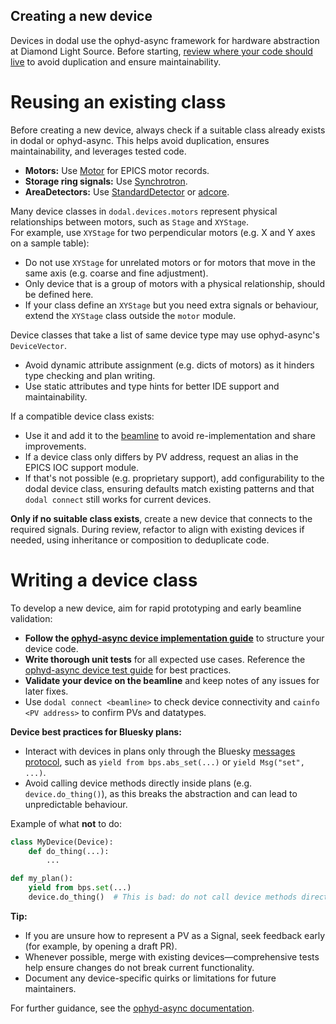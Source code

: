 Creating a new device
---------------------

Devices in dodal use the ophyd-async framework for hardware abstraction at Diamond Light Source. Before starting, [review where your code should live](../reference/device-standards.rst#where_to_put_devices) to avoid duplication and ensure maintainability.

Reusing an existing class
=========================

Before creating a new device, always check if a suitable class already exists in dodal or ophyd-async. This helps avoid duplication, ensures maintainability, and leverages tested code.

- **Motors:** Use [Motor](https://github.com/bluesky/ophyd-async/blob/main/src/ophyd_async/epics/motor.py) for EPICS motor records.
- **Storage ring signals:** Use [Synchrotron](https://github.com/DiamondLightSource/dodal/blob/main/src/dodal/devices/synchrotron.py).
- **AreaDetectors:** Use [StandardDetector](https://github.com/bluesky/ophyd-async/tree/main/src/ophyd_async/epics/adcore) or [adcore](https://github.com/bluesky/ophyd-async/tree/main/src/ophyd_async/epics/adcore).

Many device classes in `dodal.devices.motors` represent physical relationships between motors, such as `Stage` and `XYStage`.  
For example, use `XYStage` for two perpendicular motors (e.g. X and Y axes on a sample table):
- Do not use `XYStage` for unrelated motors or for motors that move in the same axis (e.g. coarse and fine adjustment).
- Only device that is a group of motors with a physical relationship, should be defined here.
- If your class define an `XYStage` but you need extra signals or behaviour, extend the `XYStage` class outside the `motor` module.


Device classes that take a list of same device type may use ophyd-async's `DeviceVector`.  
- Avoid dynamic attribute assignment (e.g. dicts of motors) as it hinders type checking and plan writing.  
- Use static attributes and type hints for better IDE support and maintainability.

If a compatible device class exists:
- Use it and add it to the [beamline](./create-beamline.rst) to avoid re-implementation and share improvements.  
- If a device class only differs by PV address, request an alias in the EPICS IOC support module.  
- If that's not possible (e.g. proprietary support), add configurability to the dodal device class, ensuring defaults match existing patterns and that `dodal connect` still works for current devices.

**Only if no suitable class exists**, create a new device that connects to the required signals. During review, refactor to align with existing devices if needed, using inheritance or composition to deduplicate code.  

Writing a device class
======================

To develop a new device, aim for rapid prototyping and early beamline validation:

- **Follow the [ophyd-async device implementation guide](https://blueskyproject.io/ophyd-async/main/tutorials/implementing-devices.html)** to structure your device code.
- **Write thorough unit tests** for all expected use cases. Reference the [ophyd-async device test guide](https://blueskyproject.io/ophyd-async/main/tutorials/implementing-devices.html) for best practices.
- **Validate your device on the beamline** and keep notes of any issues for later fixes.
- Use `dodal connect <beamline>` to check device connectivity and `cainfo <PV address>` to confirm PVs and datatypes.

**Device best practices for Bluesky plans:**

- Interact with devices in plans only through the Bluesky [messages protocol](https://blueskyproject.io/bluesky/main/msg.html), such as `yield from bps.abs_set(...)` or `yield Msg("set", ...)`.
- Avoid calling device methods directly inside plans (e.g. `device.do_thing()`), as this breaks the abstraction and can lead to unpredictable behaviour.

Example of what **not** to do:
```python
class MyDevice(Device):
    def do_thing(...):
        ...

def my_plan():
    yield from bps.set(...)
    device.do_thing()  # This is bad: do not call device methods directly in plans
```

**Tip:**

- If you are unsure how to represent a PV as a Signal, seek feedback early (for example, by opening a draft PR).
- Whenever possible, merge with existing devices—comprehensive tests help ensure changes do not break current functionality.
- Document any device-specific quirks or limitations for future maintainers.

For further guidance, see the [ophyd-async documentation](https://blueskyproject.io/ophyd-async/main/how-to/choose-interfaces-for-devices.html).
